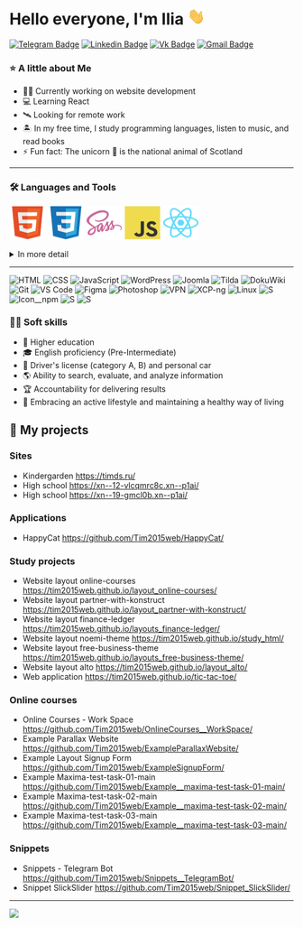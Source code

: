 # Hello everyone, I'm Ilia <img src="https://raw.githubusercontent.com/Tim2015web/Tim2015web/main/assets/smaile__hi.gif" height="30px">

[![Telegram Badge](https://img.shields.io/badge/-filimonovalexey-blue?style=flat&logo=Telegram&logoColor=white)](https://t.me/f1llzzz)
[![Linkedin Badge](https://img.shields.io/badge/-filimonovalexey-blue?style=flat&logo=Telegram&logoColor=white)](https://t.me/f1llzzz)
[![Vk Badge](https://img.shields.io/badge/-filimonovalexey-blue?style=flat&logo=Telegram&logoColor=white)](https://t.me/f1llzzz)
[![Gmail Badge](https://img.shields.io/badge/-Gmail-red?style=flat&logo=Gmail&logoColor=white)](mailto:alexeyf08@gmail.com)

### ⭐ A little about Me

- 👨‍💻 Currently working on website development
- 💻 Learning React
- 🛰️ Looking for remote work
- 🏝️ In my free time, I study programming languages, listen to music, and read books
- ⚡ Fun fact: The unicorn 🦄 is the national animal of Scotland

---

### 🛠️ Languages and Tools

<code><img src="https://raw.githubusercontent.com/Tim2015web/Tim2015web/main/assets/icon__html5.svg" width="64px" height="60px"></code>
<code><img src="https://raw.githubusercontent.com/Tim2015web/Tim2015web/main/assets/icon__css3.svg" width="64px" height="60px"></code>
<code><img src="https://raw.githubusercontent.com/Tim2015web/Tim2015web/main/assets/icon__sass.svg" width="64px" height="60px"></code>
<code><img src="https://raw.githubusercontent.com/Tim2015web/Tim2015web/main/assets/icon__js.svg" width="64px" height="60px"></code>
<code><img src="https://raw.githubusercontent.com/Tim2015web/Tim2015web/main/assets/icon__react.svg" width="64px" height="60px"></code>

<details>
<summary>In more detail</summary>
<br>
- HTML5 + CSS3, Sass (SCSS), JavaScript, React
<br>
- Git, Gulp, npm
<br>
- jQuery, Slick Slider
<br>
- BEM methodology, Perfect Pixel
<br>
- VS Code, Figma, Photoshop
<br>
- WordPress, Joomla, Tilda, DokuWiki
<br>
- Open Server, VPN, VipNet, CryptoPro, XCP-ng
</details>

---

<div>
  <img src="https://upload.wikimedia.org/wikipedia/commons/6/61/HTML5_logo_and_wordmark.svg" title="HTML5" alt="HTML" height="40"/>
  <img src="https://upload.wikimedia.org/wikipedia/commons/d/d5/CSS3_logo_and_wordmark.svg" title="CSS3" alt="CSS" height="40"/>
  <img src="https://upload.wikimedia.org/wikipedia/commons/9/99/Unofficial_JavaScript_logo_2.svg" title="JavaScript" alt="JavaScript" height="40"/>
  <img src="https://upload.wikimedia.org/wikipedia/commons/0/09/Wordpress-Logo.svg" title="WordPress" alt="WordPress" height="40"/>
  <img src="https://cdn.worldvectorlogo.com/logos/joomla.svg" title="Joomla" alt="Joomla" height="40"/>
  <img src="https://upload.wikimedia.org/wikipedia/commons/d/d6/Tilda_Logo.png" title="Tilda" alt="Tilda" height="40"/>
  <img src="https://upload.wikimedia.org/wikipedia/commons/9/9d/Dokuwiki_logo.svg" title="DokuWiki" alt="DokuWiki" height="40"/>
  <img src="https://upload.wikimedia.org/wikipedia/commons/3/3f/Git_icon.svg" title="Git" alt="Git" height="40"/>
  <img src="https://upload.wikimedia.org/wikipedia/commons/9/9a/Visual_Studio_Code_1.35_icon.svg" title="VS Code" alt="VS Code" height="40"/>
  <img src="https://upload.wikimedia.org/wikipedia/commons/3/33/Figma-logo.svg" title="Figma" alt="Figma" height="40"/>
  <img src="https://upload.wikimedia.org/wikipedia/commons/a/af/Adobe_Photoshop_CC_icon.svg" title="Photoshop" alt="Photoshop" height="40"/>
  <img src="https://cdn.worldvectorlogo.com/logos/openvpn-2.svg" title="VPN" alt="VPN" height="40"/>
  <img src="https://xcp-ng.org/assets/img/mainlogo.png" title="XCP-ng" alt="XCP-ng" height="40"/>
  <img src="https://upload.wikimedia.org/wikipedia/commons/f/f1/Icons8_flat_linux.svg" title="Linux" alt="Linux" height="40"/>
  <img src="https://upload.wikimedia.org/wikipedia/commons/thumb/9/96/Sass_Logo_Color.svg/1024px-Sass_Logo_Color.svg.png" title="SASS" alt="S" height="40"/>
  <img src="https://upload.wikimedia.org/wikipedia/commons/d/db/Npm-logo.svg" title="npm" alt="Icon__npm" height="40"/>
  <img src="https://raw.githubusercontent.com/gulpjs/artwork/master/gulp-2x.png" title="Icon__Gulp" alt="S" height="40"/>
  <img src="https://avatars.githubusercontent.com/u/70142?s=200&v=4" title="Icon__jQuery" alt="S" height="40"/>
</div>

### 🏄‍♂️ Soft skills

- 🏫 Higher education
- 🎓 English proficiency (Pre-Intermediate)
- 🚗 Driver's license (category A, B) and personal car
- 🌎 Ability to search, evaluate, and analyze information
- 🏆 Accountability for delivering results
- 🥋 Embracing an active lifestyle and maintaining a healthy way of living

## 💼 My projects

### Sites
- Kindergarden https://timds.ru/
- High school https://xn--12-vlcqmrc8c.xn--p1ai/
- High school https://xn--19-gmcl0b.xn--p1ai/

### Applications
- HappyCat https://github.com/Tim2015web/HappyCat/

### Study projects

- Website layout online-courses https://tim2015web.github.io/layout_online-courses/
- Website layout partner-with-konstruct https://tim2015web.github.io/layout_partner-with-konstruct/
- Website layout finance-ledger https://tim2015web.github.io/layouts_finance-ledger/
- Website layout noemi-theme https://tim2015web.github.io/study_html/
- Website layout free-business-theme https://tim2015web.github.io/layouts_free-business-theme/
- Website layout alto https://tim2015web.github.io/layout_alto/
- Web application https://tim2015web.github.io/tic-tac-toe/

### Online courses

- Online Courses - Work Space https://github.com/Tim2015web/OnlineCourses__WorkSpace/
- Example Parallax Website https://github.com/Tim2015web/ExampleParallaxWebsite/
- Example Layout Signup Form https://github.com/Tim2015web/ExampleSignupForm/
- Example Maxima-test-task-01-main https://github.com/Tim2015web/Example__maxima-test-task-01-main/
- Example Maxima-test-task-02-main https://github.com/Tim2015web/Example__maxima-test-task-02-main/
- Example Maxima-test-task-03-main https://github.com/Tim2015web/Example__maxima-test-task-03-main/

### Snippets

- Snippets - Telegram Bot https://github.com/Tim2015web/Snippets__TelegramBot/
- Snippet SlickSlider https://github.com/Tim2015web/Snippet_SlickSlider/

---

![](https://github-profile-summary-cards.vercel.app/api/cards/profile-details?username=Tim2015web&theme=default)

<!--
// Эмодзи
https://github.com/ikatyang/emoji-cheat-sheet/blob/master/README.md
-->
